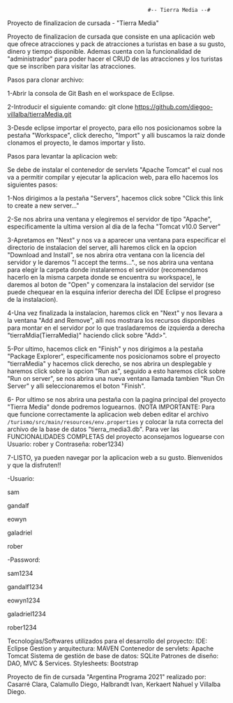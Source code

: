                                                  #-- Tierra Media --#
Proyecto de finalizacion de cursada - "Tierra Media"

Proyecto de finalizacion de cursada que consiste en una aplicación web que ofrece atracciones y pack de atracciones a turistas en base a su gusto, dinero y tiempo disponible. Ademas cuenta con la funcionalidad de "administrador" para poder hacer el CRUD de las atracciones y los turistas que se inscriben para visitar las atracciones.

Pasos para clonar archivo:

1-Abrir la consola de Git Bash en el workspace de Eclipse.

2-Introducir el siguiente comando: git clone https://github.com/diegoo-villalba/tierraMedia.git

3-Desde eclipse importar el proyecto, para ello nos posicionamos sobre la pestaña "Workspace", click derecho, "Import" y alli buscamos la raiz donde clonamos el proyecto, le damos importar y listo.

Pasos para levantar la aplicacion web:

Se debe de instalar el contenedor de servlets "Apache Tomcat" el cual nos va a permitir compilar y ejecutar la aplicacion web, para ello hacemos los siguientes pasos:

1-Nos dirigimos a la pestaña "Servers", hacemos click sobre "Click this link to create a new server..."

2-Se nos abrira una ventana y elegiremos el servidor de tipo "Apache", especificamente la ultima version al dia de la fecha "Tomcat v10.0 Server"

3-Apretamos en "Next" y nos va a aparecer una ventana para especificar el directorio de instalacion del server, alli haremos click en la opcion "Download and Install", se nos abrira otra ventana con la licencia del servidor y le daremos "I accept the terms..."., se nos abrira una ventana para elegir la carpeta donde instalaremos el servidor (recomendamos hacerlo en la misma carpeta donde se encuentra su workspace), le daremos al boton de "Open" y comenzara la instalacion del servidor (se puede chequear en la esquina inferior derecha del IDE Eclipse el progreso de la instalacion).

4-Una vez finalizada la instalacion, haremos click en "Next" y nos llevara a la ventana "Add and Remove", alli nos mostrara los recursos disponibles para montar en el servidor por lo que trasladaremos de izquierda a derecha "tierraMdia(TierraMedia)" haciendo click sobre "Add>".

5-Por ultimo, hacemos click en "Finish" y nos dirigimos a la pestaña "Package Explorer", especificamente nos posicionamos sobre el proyecto "tierraMedia" y hacemos click derecho, se nos abrira un desplegable y haremos click sobre la opcion "Run as", seguido a esto haremos click sobre "Run on server", se nos abrira una nueva ventana llamada tambien "Run On Server" y alli seleccionaremos el boton "Finish".

6- Por ultimo se nos abrira una pestaña con la pagina principal del proyecto "Tierra Media" donde podremos loguearnos.
(NOTA IMPORTANTE: Para que funcione correctamente la aplicacion web deben editar el archivo `/turismo/src/main/resources/env.properties` y colocar la ruta correcta del archivo de la base de datos "tierra_media3.db". Para ver las FUNCIONALIDADES COMPLETAS del proyecto aconsejamos loguearse con Usuario: rober y Contraseña: rober1234)

7-LISTO, ya pueden navegar por la aplicacion web a su gusto. Bienvenidos y que la disfruten!!


-Usuario:

sam

gandalf

eowyn

galadriel

rober

-Password:

sam1234

gandalf1234

eowyn1234

galadriel1234

rober1234

Tecnologías/Softwares utilizados para el desarrollo del proyecto:
IDE: Eclipse
Gestion y arquitectura: MAVEN
Contenedor de servlets: Apache Tomcat
Sistema de gestión de base de datos: SQLite
Patrones de diseño: DAO, MVC & Services.
Stylesheets: Bootstrap


Proyecto de fin de cursada "Argentina Programa 2021" realizado por: Casarré Clara, Calamullo Diego, Halbrandt Ivan, Kerkaert Nahuel y Villalba Diego.
